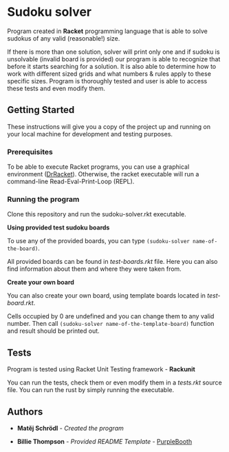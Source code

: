 # Sudoku solver

Program created in **Racket** programming language that is able to solve sudokus of any valid (reasonable!) size.

If there is more than one solution, solver will print only one and if sudoku is unsolvable (invalid board is provided) our program is able to recognize that before it starts searching for a solution.
It is also able to determine how to work with different sized grids and what numbers & rules apply to these specific sizes.
Program is thoroughly tested and user is able to access these tests and even modify them.

## Getting Started

These instructions will give you a copy of the project up and running on
your local machine for development and testing purposes.

### Prerequisites

To be able to execute Racket programs, you can use a graphical environment ([DrRacket](https://racket-lang.org/download/)). Otherwise, the racket executable will run a command-line Read-Eval-Print-Loop (REPL).


### Running the program

Clone this repository and run the sudoku-solver.rkt executable.

**Using provided test sudoku boards**

To use any of the provided boards, you can type 
`(sudoku-solver name-of-the-board)`.

All provided boards can be found in *test-boards.rkt* file. Here you can also find information about them and where they were taken from.

**Create your own board**

You can also create your own board, using template boards located in *test-board.rkt*.

Cells occupied by 0 are undefined and you can change them to any valid number. Then call `(sudoku-solver name-of-the-template-board)` function and result should be printed out.

## Tests

Program is tested using Racket Unit Testing framework - **Rackunit**

You can run the tests, check them or even modify them in a _tests.rkt_ source file. You can run the rust by simply running the executable.


## Authors

  - **Matěj Schrödl** - *Created the program* 

  - **Billie Thompson** - *Provided README Template* -
    [PurpleBooth](https://github.com/PurpleBooth)



